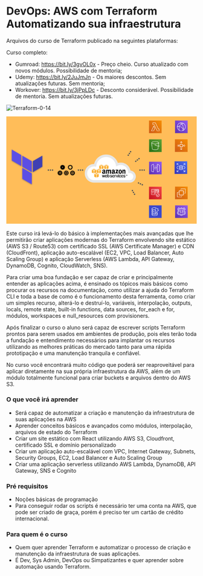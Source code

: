 # DevOps: AWS com Terraform Automatizando sua infraestrutura

Arquivos do curso de Terraform publicado na seguintes plataformas:

Curso completo:
- Gumroad: https://bit.ly/3gvOL0x - Preço cheio. Curso atualizado com novos módulos. Possibilidade de mentoria;
- Udemy: https://bit.ly/2JuJmJn - Os maiores descontos. Sem atualizações futuras. Sem mentoria;
- Workover: https://bit.ly/3jPpLDc - Desconto considerável. Possibilidade de mentoria. Sem atualizações futuras.

![Terraform-0-14](https://img.shields.io/badge/terraform-0.14-blueviolet?style=flat-square)

![Capa do curso](cover.png "Capa do curso")

Este curso irá levá-lo do básico à implementações mais avançadas que lhe permitirão criar aplicações modernas do Terraform envolvendo site estático (AWS S3 / Route53) com certificado SSL (AWS Certificate Manager) e CDN (CloudFront), aplicação auto-escalável (EC2, VPC, Load Balancer, Auto Scaling Group) e aplicação Serverless (AWS Lambda, API Gateway, DynamoDB, Cognito, CloudWatch, SNS).

Para criar uma boa fundação e ser capaz de criar e principalmente entender as aplicações acima, é ensinado os tópicos mais básicos como procurar os recursos na documentação, como utilizar a ajuda do Terraform CLI e toda a base de como é o funcionamento desta ferramenta, como criar um simples recurso, alterá-lo e destruí-lo, variáveis, interpolação, outputs, locals, remote state, built-in functions, data sources, for_each e for, módulos, workspaces e null_resources com provisioners.

Após finalizar o curso o aluno será capaz de escrever scripts Terraform prontos para serem usados em ambientes de produção, pois eles terão toda a fundação e entendimento necessários para implantar os recursos utilizando as melhores práticas do mercado tanto para uma rápida prototipação e uma manutenção tranquila e confiável.

No curso você encontrará muito código que poderá ser reaproveitável para aplicar diretamente na sua própria infraestrutura da AWS, além de um módulo totalmente funcional para criar buckets e arquivos dentro do AWS S3.

### O que você irá aprender
- Será capaz de automatizar a criação e manutenção da infraestrutura de suas aplicações na AWS
- Aprender conceitos básicos e avançados como módulos, interpolação, arquivos de estado do Terraform
- Criar um site estático com React utilizando AWS S3, Cloudfront, certificado SSL e domínio personalizado
- Criar um aplicação auto-escalável com VPC, Internet Gateway, Subnets, Security Groups, EC2, Load Balancer e Auto Scaling Group
- Criar uma aplicação serverless utilizando AWS Lambda, DynamoDB, API Gateway, SNS e Cognito

### Pré requisitos

- Noções básicas de programação
- Para conseguir rodar os scripts é necessário ter uma conta na AWS, que pode ser criado de graça, porém é preciso ter um cartão de crédito internacional.

### Para quem é o curso

- Quem quer aprender Terraform e automatizar o processo de criação e manutenção da infraestrutura de suas aplicações.
- É Dev, Sys Admin, DevOps ou Simpatizantes e quer aprender sobre automação usando Terraform.

